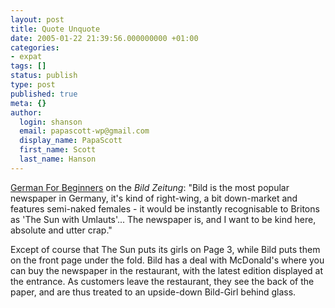```yaml
---
layout: post
title: Quote Unquote
date: 2005-01-22 21:39:56.000000000 +01:00
categories:
- expat
tags: []
status: publish
type: post
published: true
meta: {}
author:
  login: shanson
  email: papascott-wp@gmail.com
  display_name: PapaScott
  first_name: Scott
  last_name: Hanson
---
```

<p><a href="http://www.neilarmstrong.de/weblog/2005_01_01_archive.html#110641950058229935" title="German For Beginners: Bild">German For Beginners</a> on the <em>Bild Zeitung</em>: "Bild is the most popular newspaper in Germany, it's kind of right-wing, a bit down-market and features semi-naked females - it would be instantly recognisable to Britons as 'The Sun with Umlauts'... The newspaper is, and I want to be kind here, absolute and utter crap."</p>
<p>Except of course that The Sun puts its girls on Page 3, while Bild puts them on the front page under the fold. Bild has a deal with McDonald's where you can buy the newspaper in the restaurant, with the latest edition displayed at the entrance. As customers leave the restaurant, they see the back of the paper, and are thus treated to an upside-down Bild-Girl behind glass.</p>
